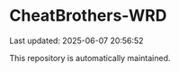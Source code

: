 # CheatBrothers-WRD

Last updated: 2025-06-07 20:56:52

This repository is automatically maintained.
